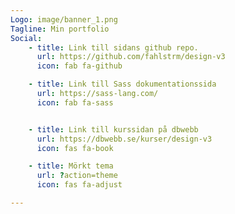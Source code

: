 ```yaml
---
Logo: image/banner_1.png
Tagline: Min portfolio
Social:
    - title: Link till sidans github repo.
      url: https://github.com/fahlstrm/design-v3
      icon: fab fa-github

    - title: Link till Sass dokumentationssida
      url: https://sass-lang.com/
      icon: fab fa-sass


    - title: Link till kurssidan på dbwebb
      url: https://dbwebb.se/kurser/design-v3
      icon: fas fa-book

    - title: Mörkt tema
      url: ?action=theme
      icon: fas fa-adjust

---
```

